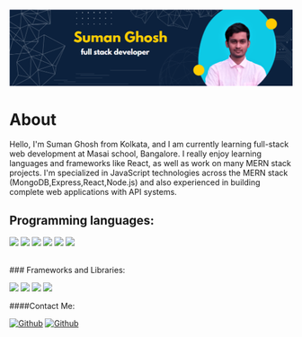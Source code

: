 ![Design and Development](https://github.com/sumanghosh99/sumanghosh99/blob/main/Screenshot%20(570).png)

# About
Hello,
I'm Suman Ghosh from Kolkata, and I am currently learning full-stack web development at Masai school, Bangalore. I really enjoy learning languages and frameworks like React, as well as work on many MERN stack projects. I'm specialized in JavaScript technologies across the MERN stack (MongoDB,Express,React,Node.js) and also experienced in building complete web applications with API systems.

## Programming languages:
 <p>
  <img src="https://img.shields.io/badge/Python-3776AB?style=for-the-badge&logo=python&logoColor=white" />
  <img src="https://img.shields.io/badge/HTML5-E34F26?style=for-the-badge&logo=html5&logoColor=white" />
  <img src="https://img.shields.io/badge/CSS3-1572B6?style=for-the-badge&logo=css3&logoColor=white" />
  <img src="https://img.shields.io/badge/JavaScript-323330?style=for-the-badge&logo=javascript&logoColor=F7DF1E" />
  <img src="https://img.shields.io/badge/C-00599C?style=for-the-badge&logo=c&logoColor=white" />
  <img src="https://img.shields.io/badge/json-5E5C5C?style=for-the-badge&logo=json&logoColor=white" />
</p>
<br/>
### Frameworks and Libraries:
<p>
  <img src="https://img.shields.io/badge/Node.js-339933?style=for-the-badge&logo=nodedotjs&logoColor=white" />
  <img src="https://img.shields.io/badge/React-20232A?style=for-the-badge&logo=react&logoColor=61DAFB" />
  <img src="https://img.shields.io/badge/Bootstrap-563D7C?style=for-the-badge&logo=bootstrap&logoColor=white" />
  <img src="https://img.shields.io/badge/Tailwind_CSS-38B2AC?style=for-the-badge&logo=tailwind-css&logoColor=white" />
</p>

####Contact Me:
<p>
  <a href="https://github.com/sumanghosh99" target="_blank"><img alt="Github" src="https://img.shields.io/badge/GitHub-%2312100E.svg?&style=for-the-badge&logo=Github&logoColor=white" /></a>
  <a href="https://www.linkedin.com/in/suman-ghosh-b409691a0/" target="_blank"><img alt="Github" src="https://img.shields.io/badge/linkedin-%231DA1F2.svg?&style=for-the-badge&logo=linkedin&logoColor=white" /></a>
<!--   <img alt="Github" src="https://img.shields.io/badge/GitHub-%2312100E.svg?&style=for-the-badge&logo=Github&logoColor=white" />
  <img alt="Github" src="https://img.shields.io/badge/linkedin-%231DA1F2.svg?&style=for-the-badge&logo=linkedin&logoColor=white" /> -->
</p>


  





